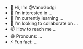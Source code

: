 - 👋 Hi, I’m @VanoGodgi
- 👀 I’m interested in ...
- 🌱 I’m currently learning ...
- 💞️ I’m looking to collaborate on ...
- 📫 How to reach me ...
- 😄 Pronouns: ...
- ⚡ Fun fact: ...

<!---
VanoGodgi/VanoGodgi is a ✨ special ✨ repository because its `README.md` (this file) appears on your GitHub profile.
You can click the Preview link to take a look at your changes.
--->
